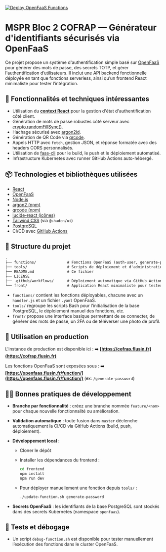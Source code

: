 [![Deploy OpenFaaS Functions](https://github.com/jul-fls/mspr-bloc2-cofrap/actions/workflows/deploy.yml/badge.svg)](https://github.com/jul-fls/mspr-bloc2-cofrap/actions/workflows/deploy.yml)

# MSPR Bloc 2 COFRAP — Générateur d'identifiants sécurisés via OpenFaaS

Ce projet propose un système d'authentification simple basé sur [OpenFaaS](https://www.openfaas.com/) pour générer des mots de passe, des secrets TOTP, et gérer l'authentification d’utilisateurs. Il inclut une API backend fonctionnelle déployée en tant que fonctions serverless, ainsi qu’un frontend React minimaliste pour tester l’intégration.

## 🧠 Fonctionnalités et techniques intéressantes

* Utilisation du **[context React](https://react.dev/reference/react/createContext)** pour la gestion d'état d'authentification côté client.
* Génération de mots de passe robustes côté serveur avec [crypto.randomFillSync()](https://nodejs.org/api/crypto.html#cryptorandomfillsyncbuffer-offset-size).
* Hachage sécurisé avec [argon2id](https://github.com/ranisalt/node-argon2).
* Génération de QR Code via [qrcode](https://github.com/soldair/node-qrcode).
* Appels HTTP avec `fetch`, gestion JSON, et réponse formatée avec des headers CORS personnalisés.
* Utilisation de [faas-cli](https://docs.openfaas.com/cli/) pour le build, le push et le déploiement automatisé.
* Infrastructure Kubernetes avec runner GitHub Actions auto-hébergé.

## 📦 Technologies et bibliothèques utilisées

* [React](https://react.dev/)
* [OpenFaaS](https://www.openfaas.com/)
* [Node.js](https://nodejs.org/)
* [argon2 (npm)](https://www.npmjs.com/package/argon2)
* [qrcode (npm)](https://www.npmjs.com/package/qrcode)
* [lucide-react (icônes)](https://lucide.dev/)
* [Tailwind CSS](https://tailwindcss.com/) (via `@shadcn/ui`)
* [PostgreSQL](https://www.postgresql.org/)
* CI/CD avec [GitHub Actions](https://docs.github.com/actions)

## 📁 Structure du projet

```txt
.
├── functions/              # Fonctions OpenFaaS (auth-user, generate-password, generate-2fa, upload-profile-photo)
├── tools/                  # Scripts de déploiement et d'administration (update-function.sh, init-db.sh, etc.)
├── README.md               # Ce fichier
├── LICENSE
├── .github/workflows/      # Déploiement automatique via GitHub Actions
└── front/                  # Application React minimaliste pour tester l'authentification
```

* `functions/` contient les fonctions déployables, chacune avec un `handler.js` et un fichier `.yaml` OpenFaaS.
* `tools/` regroupe les scripts Bash pour l'initialisation de la base PostgreSQL, le déploiement manuel des fonctions, etc.
* `front/` propose une interface basique permettant de se connecter, de générer des mots de passe, un 2FA ou de téléverser une photo de profil.

## 🚀 Utilisation en production

L'instance de production est disponible ici :
➡️ **[https://cofrap.flusin.fr](https://cofrap.flusin.fr)**

Les fonctions OpenFaaS sont exposées sous :
➡️ **[https://openfaas.flusin.fr/function/](https://openfaas.flusin.fr/function/)** (ex: `/generate-password`)

## 🧑‍💻 Bonnes pratiques de développement

* **Branche par fonctionnalité** : créez une branche nommée `feature/<nom>` pour chaque nouvelle fonctionnalité ou amélioration.

* **Validation automatique** : toute fusion dans `master` déclenche automatiquement la CI/CD via GitHub Actions (build, push, déploiement).

* **Développement local** :

  * Cloner le dépôt
  * Installer les dépendances du frontend :

    ```bash
    cd frontend
    npm install
    npm run dev
    ```
  * Pour déployer manuellement une fonction depuis `tools/` :

    ```bash
    ./update-function.sh generate-password
    ```

* **Secrets OpenFaaS** : les identifiants de la base PostgreSQL sont stockés dans des secrets Kubernetes (namespace `openfaas`).

## 🧪 Tests et débogage

* Un script `debug-function.sh` est disponible pour tester manuellement l’exécution des fonctions dans le cluster OpenFaaS.
